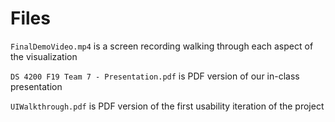 # Files

`FinalDemoVideo.mp4` is a screen recording walking through each aspect of the visualization

`DS 4200 F19 Team 7 - Presentation.pdf` is PDF version of our in-class presentation

`UIWalkthrough.pdf` is PDF version of the first usability iteration of the project
